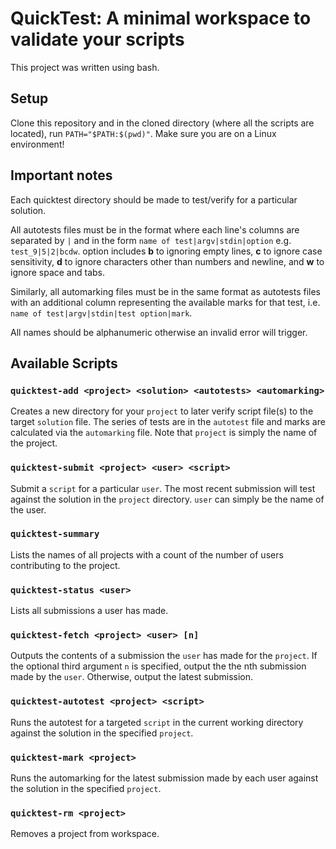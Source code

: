 # QuickTest: A minimal workspace to validate your scripts

This project was written using bash.

## Setup

Clone this repository and in the cloned directory (where all the scripts are located), run `PATH="$PATH:$(pwd)"`. Make sure you are on a Linux environment!

## Important notes

Each quicktest directory should be made to test/verify for a particular solution.

All autotests files must be in the format where each line's columns are separated by `|` and in the form `name of test|argv|stdin|option` e.g. `test_9|5|2|bcdw`. option includes **b** to ignoring empty lines, **c** to ignore case sensitivity, **d** to ignore characters other than numbers and newline, and **w** to ignore space and tabs.

Similarly, all automarking files must be in the same format as autotests files with an additional column representing the available marks for that test, i.e. `name of test|argv|stdin|test option|mark`.

All names should be alphanumeric otherwise an invalid error will trigger.

## Available Scripts

### `quicktest-add <project> <solution> <autotests> <automarking>`

Creates a new directory for your `project` to later verify script file(s) to the target `solution` file. The series of tests are in the `autotest` file and marks are calculated via the `automarking` file. Note that `project` is simply the name of the project.

### `quicktest-submit <project> <user> <script>`

Submit a `script` for a particular `user`. The most recent submission will test against the solution in the `project` directory. `user` can simply be the name of the user.

### `quicktest-summary`

Lists the names of all projects with a count of the number of users contributing to the project.

### `quicktest-status <user>`

Lists all submissions a user has made.

### `quicktest-fetch <project> <user> [n]`

Outputs the contents of a submission the `user` has made for the `project`. If the optional third argument `n` is specified, output the the nth submission made by the `user`. Otherwise, output the latest submission.

### `quicktest-autotest <project> <script>`

Runs the autotest for a targeted `script` in the current working directory against the solution in the specified `project`.

### `quicktest-mark <project>`

Runs the automarking for the latest submission made by each user against the solution in the specified `project`.

### `quicktest-rm <project>`

Removes a project from workspace.







